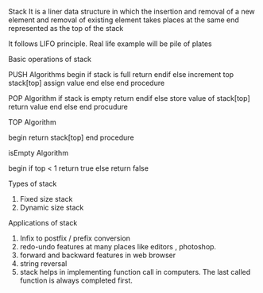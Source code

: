 Stack 
It is a liner data structure in which the insertion and removal of a new element and removal of existing element  takes places at the same end represented as the top of the stack 

It follows LIFO principle. Real life example will be pile of plates

Basic operations of stack

PUSH
Algorithms
begin 
if stack is full 
   return
endif
else
    increment top
    stack[top] assign value
end else
end procedure


POP
Algorithm
if stack is empty
  return 
endif
else
  store value of stack[top]
  return value
end else
end procudure


TOP
Algorithm

begin
return stack[top]
end procedure

isEmpty
Algorithm

begin
if top < 1
  return true
else
   return false


Types of stack
1. Fixed size stack
2. Dynamic size stack


Applications of stack
1. Infix to postfix / prefix conversion
2. redo-undo features at many places like editors , photoshop.
3. forward and backward features in web browser
4. string reversal
5. stack helps in implementing function call in computers. The last called function is always completed first.
